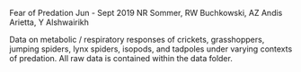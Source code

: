 Fear of Predation
Jun - Sept 2019
NR Sommer, RW Buchkowski, AZ Andis Arietta, Y Alshwairikh

Data on metabolic / respiratory responses of crickets, grasshoppers, jumping spiders, lynx spiders, isopods, and tadpoles under varying contexts of predation.
All raw data is contained within the data folder.
